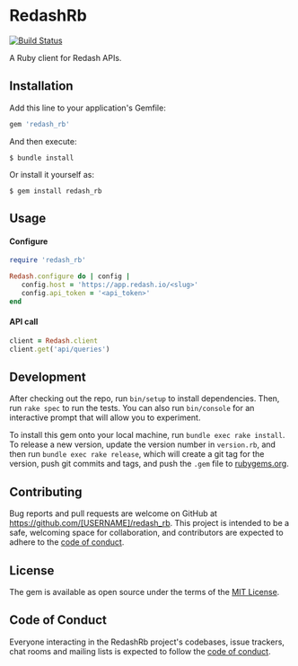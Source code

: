 # RedashRb

[![Build Status](https://travis-ci.org/geeknees/redash_rb.svg?branch=master)](https://travis-ci.org/geeknees/redash_rb)

A Ruby client for Redash APIs.

## Installation

Add this line to your application's Gemfile:

```ruby
gem 'redash_rb'
```

And then execute:

    $ bundle install

Or install it yourself as:

    $ gem install redash_rb

## Usage

#### Configure 

```ruby
require 'redash_rb'

Redash.configure do | config |
   config.host = 'https://app.redash.io/<slug>'
   config.api_token = '<api_token>'
end
```

#### API call

```ruby
client = Redash.client
client.get('api/queries')
```



## Development

After checking out the repo, run `bin/setup` to install dependencies. Then, run `rake spec` to run the tests. You can also run `bin/console` for an interactive prompt that will allow you to experiment.

To install this gem onto your local machine, run `bundle exec rake install`. To release a new version, update the version number in `version.rb`, and then run `bundle exec rake release`, which will create a git tag for the version, push git commits and tags, and push the `.gem` file to [rubygems.org](https://rubygems.org).

## Contributing

Bug reports and pull requests are welcome on GitHub at https://github.com/[USERNAME]/redash_rb. This project is intended to be a safe, welcoming space for collaboration, and contributors are expected to adhere to the [code of conduct](https://github.com/[USERNAME]/redash_rb/blob/master/CODE_OF_CONDUCT.md).


## License

The gem is available as open source under the terms of the [MIT License](https://opensource.org/licenses/MIT).

## Code of Conduct

Everyone interacting in the RedashRb project's codebases, issue trackers, chat rooms and mailing lists is expected to follow the [code of conduct](https://github.com/[USERNAME]/redash_rb/blob/master/CODE_OF_CONDUCT.md).
